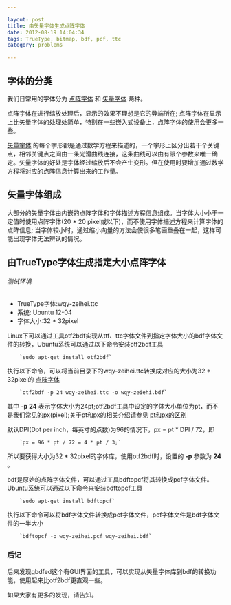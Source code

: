 ```yaml
---

layout: post
title: 由矢量字体生成点阵字体
date: 2012-08-19 14:04:34
tags: TrueType, bitmap, bdf, pcf, ttc
category: problems

---
```



## 字体的分类

我们日常用的字体分为 [点阵字体][1] 和 [矢量字体][2] 两种。

点阵字体在进行缩放处理后，显示的效果不理想是它的弊端所在; 点阵字体在显示上比矢量字体的处理处简单，特别在一些嵌入式设备上，点阵字体的使用会更多一些。

[矢量字体][2] 的每个字形都是通过数学方程来描述的，一个字形上区分出若干个关键点，相邻关键点之间由一条光滑曲线连接，这条曲线可以由有限个参数来唯一确定。矢量字体的好处是字体经过缩放后不会产生变形。但在使用时要增加通过数学方程将对应的点阵信息计算出来的工作量。


## 矢量字体组成

大部分的矢量字体由内嵌的点阵字体和字体描述方程信息组成。当字体大小小于一定值时使用点阵字体(20 * 20 pixel或以下)，而不使用字体描述方程来计算字体的点阵信息; 当字体较小时，通过缩小向量的方法会使很多笔画重叠在一起，这样可能出现字体无法辨认的情况。


## 由TrueType字体生成指定大小点阵字体

###### 测试环境

* TrueType字体:wqy-zeihei.ttc
* 系统: Ubuntu 12-04
* 字体大小:32 * 32pixel

Linux下可以通过工具otf2bdf实现从ttf、ttc字体文件到指定字体大小的bdf字体文件的转换，Ubuntu系统可以通过以下命令安装otf2bdf工具

        `sudo apt-get install otf2bdf`

执行以下命令，可以将当前目录下的wqy-zeihei.ttc转换成对应的大小为32 * 32pixel的 [点阵字体][1]

        `otf2bdf -p 24 wqy-zeihei.ttc -o wqy-zeiehi.bdf`

其中 **-p 24** 表示字体大小为24pt;otf2bdf工具中设定的字体大小单位为pt，而不是我们常见的px(pixel);关于pt和px的相关介绍请参见 [pt和px的区别][3]

默认DPI(Dot per inch，每英寸的点数)为96的情况下，px = pt * DPI / 72，即

        `px = 96 * pt / 72 = 4 * pt / 3;`

所以要获得大小为32 * 32pixel的字体库，使用otf2bdf时，设置的 **-p** 参数为 **24** 。

bdf是原始的点阵字体文件，可以通过工具bdftopcf将其转换成pcf字体文件。Ubuntu系统可以通过以下命令来安装bdftopcf工具

        `sudo apt-get install bdftopcf`

执行以下命令可以将bdf字体文件转换成pcf字体文件，pcf字体文件是bdf字体文件的一半大小

        `bdftopcf -o wqy-zeihei.pcf wqy-zeihei.bdf`


### 后记

后来发现gbdfed这个有GUI界面的工具，可以实现从矢量字体库到bdf的转换功能，使用起来比otf2bdf更直观一些。

如果大家有更多的发现，请告知。



[1]: zh.wikipedia.org/wiki/点阵字体
[2]: zh.wikipedia.org/wiki/矢量字体
[3]: www.cnblogs.com/chinhr/archive/2008/01/23/1049576.html

